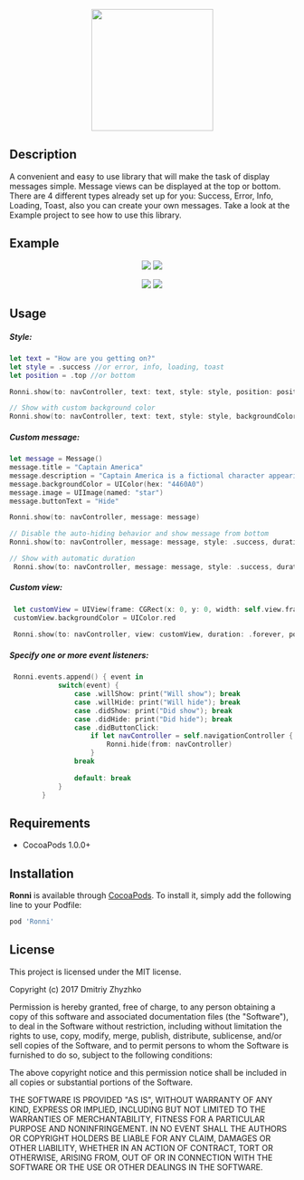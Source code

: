 
<p align="center"> 
  <img height = "215px" src="/Images/logo.jpg">
</p>

## Description

A convenient and easy to use library that will make the task of display messages simple. Message views can be displayed at the top or bottom. There are 4 different types already set up for you: Success, Error, Info, Loading, Toast, also you can create your own messages. Take a look at the Example project to see how to use this library. 

## Example

<p align="center">
  <img src="/Images/style.gif">
  <img src="/Images/loading.gif">
</p>

<p align="center">
  <img src="/Images/title.gif">
  <img src="/Images/custom.gif">
</p>



## Usage

##### Style:

```swift
let text = "How are you getting on?"
let style = .success //or error, info, loading, toast
let position = .top //or bottom

Ronni.show(to: navController, text: text, style: style, position: position)

// Show with custom background color
Ronni.show(to: navController, text: text, style: style, backgroundColor: UIColor.blue)

```

##### Custom message:

```swift
let message = Message()
message.title = "Captain America"
message.description = "Captain America is a fictional character appearing in American comic books"
message.backgroundColor = UIColor(hex: "4460A0")
message.image = UIImage(named: "star")
message.buttonText = "Hide"

Ronni.show(to: navController, message: message)

// Disable the auto-hiding behavior and show message from bottom
Ronni.show(to: navController, message: message, style: .success, duration: .forever, position: .bottom)

// Show with automatic duration
 Ronni.show(to: navController, message: message, style: .success, duration: .automatic, position: .top, animTime: 0.0)
```

##### Custom view:

```swift
 let customView = UIView(frame: CGRect(x: 0, y: 0, width: self.view.frame.size.width, height: 40))
 customView.backgroundColor = UIColor.red
              
 Ronni.show(to: navController, view: customView, duration: .forever, position: .top)
```
##### Specify one or more event listeners:
```swift
 Ronni.events.append() { event in
            switch(event) {
                case .willShow: print("Will show"); break
                case .willHide: print("Will hide"); break
                case .didShow: print("Did show"); break
                case .didHide: print("Did hide"); break
                case .didButtonClick:
                    if let navController = self.navigationController {
                        Ronni.hide(from: navController)
                    }
                break
                
                default: break
            }
        }
```
## Requirements

- CocoaPods 1.0.0+

## Installation

**Ronni** is available through [CocoaPods](http://cocoapods.org). To install
it, simply add the following line to your Podfile:

```ruby
pod 'Ronni'
```
## License

This project is licensed under the MIT license.

Copyright (c) 2017 Dmitriy Zhyzhko

Permission is hereby granted, free of charge, to any person obtaining a copy
of this software and associated documentation files (the "Software"), to deal
in the Software without restriction, including without limitation the rights
to use, copy, modify, merge, publish, distribute, sublicense, and/or sell
copies of the Software, and to permit persons to whom the Software is
furnished to do so, subject to the following conditions:

The above copyright notice and this permission notice shall be included in
all copies or substantial portions of the Software.

THE SOFTWARE IS PROVIDED "AS IS", WITHOUT WARRANTY OF ANY KIND, EXPRESS OR
IMPLIED, INCLUDING BUT NOT LIMITED TO THE WARRANTIES OF MERCHANTABILITY,
FITNESS FOR A PARTICULAR PURPOSE AND NONINFRINGEMENT. IN NO EVENT SHALL THE
AUTHORS OR COPYRIGHT HOLDERS BE LIABLE FOR ANY CLAIM, DAMAGES OR OTHER
LIABILITY, WHETHER IN AN ACTION OF CONTRACT, TORT OR OTHERWISE, ARISING FROM,
OUT OF OR IN CONNECTION WITH THE SOFTWARE OR THE USE OR OTHER DEALINGS IN
THE SOFTWARE.
